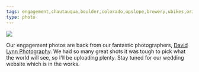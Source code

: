 ```yaml
---
tags: engagement,chautauqua,boulder,colorado,upslope,brewery,ubikes,original content
type: photo
---
```

<img src="http://24.media.tumblr.com/bb97bb59ff426371358b26b62e35bfab/tumblr_mu7dvyc4Ig1rdkc0do1_1280.jpg" />

<p>Our engagement photos are back from our fantastic photographers, <a href="http://www.davidlynnphoto.com/">David Lynn Photography</a>. We had so many great shots it was tough to pick what the world will see, so I'll be uploading plenty. Stay tuned for our wedding website which is in the works.</p>

